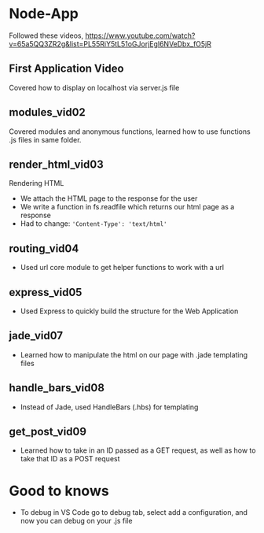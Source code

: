 # Node-App

Followed these videos, https://www.youtube.com/watch?v=65a5QQ3ZR2g&list=PL55RiY5tL51oGJorjEgl6NVeDbx_fO5jR

## First Application Video

Covered how to display on localhost via server.js file

## modules_vid02

Covered modules and anonymous functions, learned how to use functions .js files in same folder.

## render_html_vid03

Rendering HTML

- We attach the HTML page to the response for the user
- We write a function in fs.readfile which returns our html page as a response
- Had to change: `'Content-Type': 'text/html'`

## routing_vid04

- Used url core module to get helper functions to work with a url

## express_vid05

- Used Express to quickly build the structure for the Web Application

## jade_vid07

- Learned how to manipulate the html on our page with .jade templating files 

## handle_bars_vid08

- Instead of Jade, used HandleBars (.hbs) for templating

## get_post_vid09

- Learned how to take in an ID passed as a GET request, as well as how to take that ID as a POST request 




# Good to knows

- To debug in VS Code go to debug tab, select add a configuration, and now you can debug on your .js file